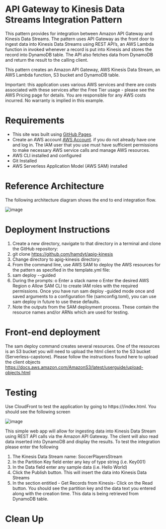# API Gateway to Kinesis Data Streams Integration Pattern

This pattern provides for integration between Amazon API Gateway and Kinesis Data Streams. The pattern uses API Gateway as the front door to ingest data into Kinesis Data Streams using REST API’s, an AWS Lambda function in invoked whenever a record is put into Kinesis and stores the record into DynamoDB table. The API also fetches data from DynamoDB and return the result to the calling client.

This pattern creates an Amazon API Gateway, AWS Kinesis Data Stream, an AWS Lambda function, S3 bucket and DynamoDB table. 

Important: this application uses various AWS services and there are costs associated with these services after the Free Tier usage - please see the AWS Pricing page for details. You are responsible for any AWS costs incurred. No warranty is implied in this example.

# Requirements
- This site was built using [GitHub Pages](https://pages.github.com/).
- Create an AWS account [AWS Account](https://portal.aws.amazon.com/billing/signup?redirect_url=https%3A%2F%2Faws.amazon.com%2Fregistration-confirmation#/start). if you do not already have one and log in. The IAM user that you use must have sufficient permissions to make necessary AWS service calls and manage AWS  resources.
- AWS CLI installed and configured
- Git Installed
- AWS Serverless Application Model (AWS SAM) installed

# Reference Architecture
The following architecture diagram shows the end to end integration flow.

![image](https://user-images.githubusercontent.com/20010017/142716013-7ec5a221-4c19-40de-a3a6-218b06248781.png)


 

# Deployment Instructions
1.	Create a new directory, navigate to that directory in a terminal and clone the GitHub repository:
2.	git clone https://github.com/hamdyt/apig-kinesis
3.	Change directory to apig-kinesis directory:
4.	From the command line, use AWS SAM to deploy the AWS resources for the pattern as specified in the template.yml file:
5.	sam deploy --guided
6.	During the prompts:
o   	Enter a stack name
o	    Enter the desired AWS Region
o	    Allow SAM CLI to create IAM roles with the required permissions.
Once you have run sam deploy -guided mode once and saved arguments to a configuration file (samconfig.toml), you can use sam deploy in future to use these defaults.
7.	Note the outputs from the SAM deployment process. These contain the resource names and/or ARNs which are used for testing.

# Front-end deployment
The sam deploy command creates several resources. One of the resources is an S3 bucket you will need to upload the html client to the S3 bucket (Serverless-capstone).
Please follow the instructions found here to upload the client objects
https://docs.aws.amazon.com/AmazonS3/latest/userguide/upload-objects.html


# Testing
Use CloudFront to test the application by going to https://<cloudfront domain name>/index.html. You should see the following screen
	
  ![image](https://user-images.githubusercontent.com/20010017/142715925-709d3b4b-28a2-44a0-8715-def9203810ea.png)

 

This simple web app will allow for ingesting data into Kinesis Data Stream using REST API calls via the Amazon API Gateway. The client will also read data inserted into DynamoDB and display the results.
To test the integration please enter the following
1.	The Kinesis Data Stream name: SoccerPlayersStream
2.	In the Partition Key field enter any key of type string (i.e. Key001)
3.	In the Data field enter any sample data (i.e. Hello World)
4.	Click the Publish button. This will insert the data into Kinesis Data Streams
5.	In the section entitled - Get Records from Kinesis- Click on the Read button. You should see the partition key and the data text you entered along with the creation time. This data is being retrieved from DynamoDB table.

# Clean Up

